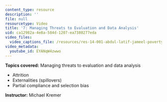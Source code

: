 ```yaml
---
content_type: resource
description: ''
file: null
resourcetype: Video
title: '7: Managing Threats to Evaluation and Data Analysis'
uid: ca12982a-4e8a-584d-1207-ea7380277eda
video_files:
  video_captions_file: /resources/res-14-001-abdul-latif-jameel-poverty-action-lab-executive-training-evaluating-social-programs-2009-spring-2009/lecture-notes/7-managing-threats-to-evaluation-and-data-analysis/EYANqW4zwwo.vtt
video_metadata:
  youtube_id: EYANqW4zwwo
---
```


**Topics covered:** Managing threats to evaluation and data analysis

*   Attrition
*   Externalities (spillovers)
*   Partial compliance and selection bias

**Instructor:** Michael Kremer